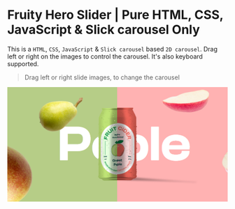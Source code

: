 # Fruity Hero Slider | Pure HTML, CSS, JavaScript & Slick carousel Only

This is a `HTML`, `CSS`, `JavaScript` & `Slick carousel` based `2D carousel`. Drag left or right on the images to control the carousel. It's also keyboard supported.

> Drag left or right slide images, to change the carousel

[![Fruity Hero Slider](./assets/images/og/og-image.jpg?raw=true "Fruity Hero Slider")](https://fruity-hero-slider.netlify.app/)